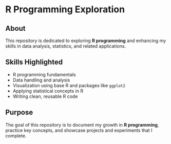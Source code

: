 # R Programming Exploration

## About
This repository is dedicated to exploring **R programming** and enhancing my skills in data analysis, statistics, and related applications. 

## Skills Highlighted
- R programming fundamentals
- Data handling and analysis
- Visualization using base R and packages like `ggplot2`
- Applying statistical concepts in R
- Writing clean, reusable R code

## Purpose
The goal of this repository is to document my growth in **R programming**, practice key concepts, and showcase projects and experiments that I complete.

